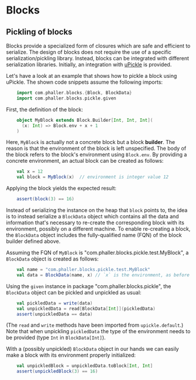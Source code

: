 # Blocks

## Pickling of blocks

Blocks provide a specialized form of closures which are safe and
efficient to serialize. The design of blocks does not require the use
of a specific serialization/pickling library. Instead, blocks can be
integrated with different serialization libraries. Initially, an
integration with [uPickle](https://com-lihaoyi.github.io/upickle/) is
provided.

Let's have a look at an example that shows how to pickle a block using
uPickle. The shown code snippets assume the following imports:

```scala
    import com.phaller.blocks.{Block, BlockData}
    import com.phaller.blocks.pickle.given
```

First, the definition of the block:

```scala
    object MyBlock extends Block.Builder[Int, Int, Int](
      (x: Int) => Block.env + x + 1
    )
```

Here, `MyBlock` is actually not a concrete block but a block
**builder**. The reason is that the environment of the block is left
unspecified. The body of the block refers to the block's environment
using `Block.env`. By providing a concrete environment, an actual
block can be created as follows:

```scala
    val x = 12
    val block = MyBlock(x)  // environment is integer value 12
```

Applying the block yields the expected result:

```scala
    assert(block(3) == 16)
```

Instead of serializing the instance on the heap that `block` points
to, the idea is to instead serialize a `BlockData` object which
contains all the data and information that's necessary to re-create
the corresponding block with its environment, possibly on a different
machine. To enable re-creating a block, the `BlockData` object
includes the fully-qualified name (FQN) of the block builder defined
above.

Assuming the FQN of `MyBlock` is
"com.phaller.blocks.pickle.test.MyBlock", a `BlockData` object is
created as follows:

```scala
    val name = "com.phaller.blocks.pickle.test.MyBlock"
    val data = BlockData(name, x) // `x` is the environment, as before
```

Using the `given` instance in package "com.phaller.blocks.pickle", the
`BlockData` object can be pickled and unpickled as usual:

```scala
    val pickledData = write(data)
    val unpickledData = read[BlockData[Int]](pickledData)
    assert(unpickledData == data)
```

(The `read` and `write` methods have been imported from
`upickle.default`.) Note that when unpickling `pickledData` the type
of the environment needs to be provided (type `Int` in
`BlockData[Int]`).

With a (possibly unpickled) `BlockData` object in our hands we can
easily make a block with its environment properly initialized:

```scala
    val unpickledBlock = unpickledData.toBlock[Int, Int]
    assert(unpickledBlock(3) == 16)
```
